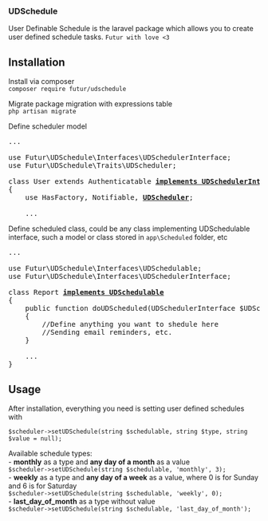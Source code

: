 ### UDSchedule
User Definable Schedule is the laravel package which allows you to create user defined schedule tasks.
```Futur with love <3```
## Installation
Install via composer <br>
```composer require futur/udschedule```

Migrate package migration with expressions table<br>
```php artisan migrate```

Define scheduler model
<pre>
...

use Futur\UDSchedule\Interfaces\UDSchedulerInterface;
use Futur\UDSchedule\Traits\UDScheduler;

class User extends Authenticatable <u><b>implements UDSchedulerInterface</b></u>
{
    use HasFactory, Notifiable, <u><b>UDScheduler</b></u>;

    ...
</pre>

Define scheduled class, could be any class implementing UDSchedulable interface, such a model or class stored in ```app\Scheduled``` folder, etc

<pre>
...

use Futur\UDSchedule\Interfaces\UDSchedulable;
use Futur\UDSchedule\Interfaces\UDSchedulerInterface;

class Report <u><b>implements UDSchedulable</b></u>
{
    public function doUDScheduled(UDSchedulerInterface $UDScheduler)
    {
        //Define anything you want to shedule here
        //Sending email reminders, etc.
    }

    ...
}
</pre>

## Usage
After installation, everything you need is setting user defined schedules with
```
$scheduler->setUDSchedule(string $schedulable, string $type, string $value = null);
``` 

Available schedule types:<br>
    - <b>monthly</b> as a type and <b>any day of a month</b> as a value<br>
    ```
    $scheduler->setUDSchedule(string $schedulable, 'monthly', 3);
    ``` <br>
    - <b>weekly</b> as a type and <b>any day of a week</b> as a value, where 0 is for Sunday and 6 is for Saturday<br>
    ```
    $scheduler->setUDSchedule(string $schedulable, 'weekly', 0);
    ``` <br>
    - <b>last_day_of_month</b> as a type without value<br>
    ```
    $scheduler->setUDSchedule(string $schedulable, 'last_day_of_month');
    ``` <br>
